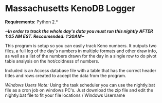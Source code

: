 #  Massachusetts KenoDB Logger

**Requirements:**
Python 2.*

**_~In order to track the whole day's data you must run this nightly AFTER 1:05 AM EST. Reccomended: 1:20AM~_**

This program is setup so you can easily track Keno numbers. It outputs two files, a full log of the day's numbers in multiple formats and other draw info, as well as a list of the numbers drawn for the day in a single row to do pivot table analysis on the hot/coldness of numbers.

Included is an Access database file with a table that has the correct header titles and rows created to accept the data from the program.

*Windows Users Note:* Using the task scheduler you can use the nightly.bat file as a cron job on windows PC's. Just download the zip file and edit the nightly.bat file to fit your file locations / Windows Username